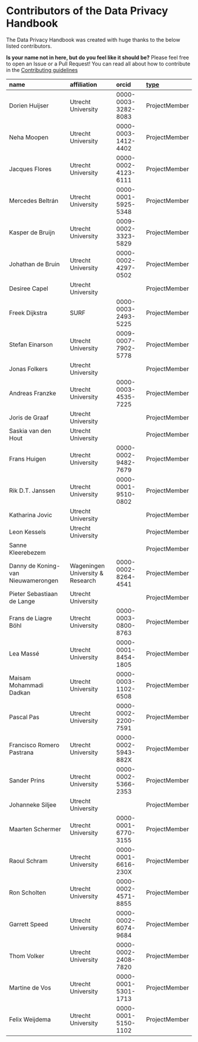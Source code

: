 # Contributors of the Data Privacy Handbook

The Data Privacy Handbook was created with huge thanks to the below listed contributors.

**Is your name not in here, but do you feel like it should be?** Please feel free to open an Issue or a Pull Request!
You can read all about how to contribute in the [Contributing guidelines](CONTRIBUTING.md)

|name|affiliation|orcid|[type](https://developers.zenodo.org/#representation)|
|:----|:----|:----|:----|
|Dorien Huijser|Utrecht University|0000-0003-3282-8083|ProjectMember|
|Neha Moopen|Utrecht University|0000-0003-1412-4402|ProjectMember|
|Jacques Flores|Utrecht University|0000-0002-4123-6111|ProjectMember|
|Mercedes Beltrán|Utrecht University|0000-0001-5925-5348|ProjectMember|
|Kasper de Bruijn|Utrecht University|0009-0002-3323-5829|ProjectMember|
|Johathan de Bruin|Utrecht University|0000-0002-4297-0502|ProjectMember|
|Desiree Capel|Utrecht University| |ProjectMember|
|Freek Dijkstra|SURF|0000-0003-2493-5225|ProjectMember|
|Stefan Einarson|Utrecht University|0009-0007-7902-5778|ProjectMember|
|Jonas Folkers|Utrecht University| |ProjectMember|
|Andreas Franzke|Utrecht University|0000-0003-4535-7225|ProjectMember|
|Joris de Graaf|Utrecht University| |ProjectMember|
|Saskia van den Hout|Utrecht University| |ProjectMember|
|Frans Huigen|Utrecht University|0000-0002-9482-7679|ProjectMember|
|Rik D.T. Janssen|Utrecht University|0000-0001-9510-0802|ProjectMember|
|Katharina Jovic|Utrecht University| |ProjectMember|
|Leon Kessels|Utrecht University| |ProjectMember|
|Sanne Kleerebezem| | |ProjectMember|
|Danny de Koning-van Nieuwamerongen|Wageningen University & Research|0000-0002-8264-4541|ProjectMember|
|Pieter Sebastiaan de Lange|Utrecht University| |ProjectMember|
|Frans de Liagre Böhl|Utrecht University|0000-0003-0800-8763|ProjectMember|
|Lea Massé|Utrecht University|0000-0001-8454-1805|ProjectMember|
|Maisam Mohammadi Dadkan|Utrecht University|0000-0003-1102-6508|ProjectMember|
|Pascal Pas|Utrecht University|0000-0002-2200-7591|ProjectMember|
|Francisco Romero Pastrana|Utrecht University|0000-0002-5943-882X|ProjectMember|
|Sander Prins|Utrecht University|0000-0002-5366-2353|ProjectMember|
|Johanneke Siljee|Utrecht University| |ProjectMember|
|Maarten Schermer|Utrecht University|0000-0001-6770-3155|ProjectMember|
|Raoul Schram|Utrecht University|0000-0001-6616-230X|ProjectMember|
|Ron Scholten|Utrecht University|0000-0002-4571-8855|ProjectMember|
|Garrett Speed|Utrecht University|0000-0002-6074-9684|ProjectMember|
|Thom Volker|Utrecht University|0000-0002-2408-7820|ProjectMember|
|Martine de Vos|Utrecht University|0000-0001-5301-1713|ProjectMember|
|Felix Weijdema|Utrecht University|0000-0001-5150-1102|ProjectMember|
